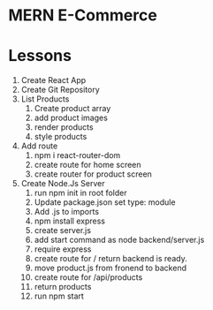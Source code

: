 # MERN E-Commerce

# Lessons

1. Create React App
2. Create Git Repository
3. List Products
   1. Create product array
   2. add product images
   3. render products
   4. style products
4. Add route
   1. npm i react-router-dom
   2. create route for home screen
   3. create router for product screen
5. Create Node.Js Server
   1. run npm init in root folder
   2. Update package.json set type: module
   3. Add .js to imports
   4. npm install express
   5. create server.js
   6. add start command as node backend/server.js
   7. require express
   8. create route for / return backend is ready.
   9. move product.js from fronend to backend
   10. create route for /api/products
   11. return products
   12. run npm start
